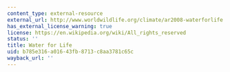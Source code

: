 ```yaml
---
content_type: external-resource
external_url: http://www.worldwildlife.org/climate/ar2008-waterforlife.html
has_external_license_warning: true
license: https://en.wikipedia.org/wiki/All_rights_reserved
status: ''
title: Water for Life
uid: b785e316-a016-43fb-8713-c8aa3781c65c
wayback_url: ''
---
```

